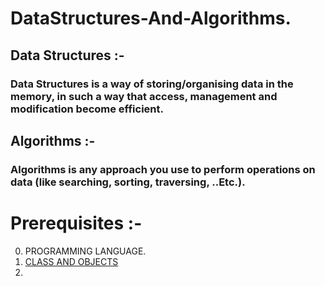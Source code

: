# DataStructures-And-Algorithms.

## Data Structures :-

### Data Structures is a way of storing/organising data in the memory, in such a way that access, management and modification become efficient.

## Algorithms :-

### Algorithms is any approach you use to perform operations on data (like searching, sorting, traversing, ..Etc.).


# Prerequisites :-

0. PROGRAMMING LANGUAGE. 
1. [CLASS AND OBJECTS](https://youtu.be/DHVo9hvcQMI) 
2. 